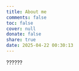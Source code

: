 ```yaml
---
title: About me
comments: false
toc: false
cover: null
donate: false
share: true
date: 2025-04-22 00:30:13
---
```

??????